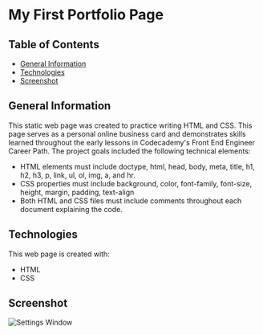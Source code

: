 # My First Portfolio Page

## Table of Contents
* [General Information](#general-information)
* [Technologies](#technologies)
* [Screenshot](#screenshot)

## General Information
This static web page was created to practice writing HTML and CSS.  This page serves as a personal online business card and demonstrates skills learned throughout the early lessons in Codecademy's Front End Engineer Career Path.  The project goals included the following technical elements:
* HTML elements must include doctype, html, head, body, meta, title,
 h1, h2, h3, p, link, ul, ol, img, a, and hr.
* CSS properties must include  background, color, font-family, font-size,
 height, margin, padding, text-align
* Both HTML and CSS files must include comments throughout each document explaining the code.

## Technologies
This web page is created with:
* HTML
* CSS

## Screenshot

![Settings Window](https://raw.github.com/rimachaib/First-Portfolio-Page/main/portfolio-page-screenshot.png)
